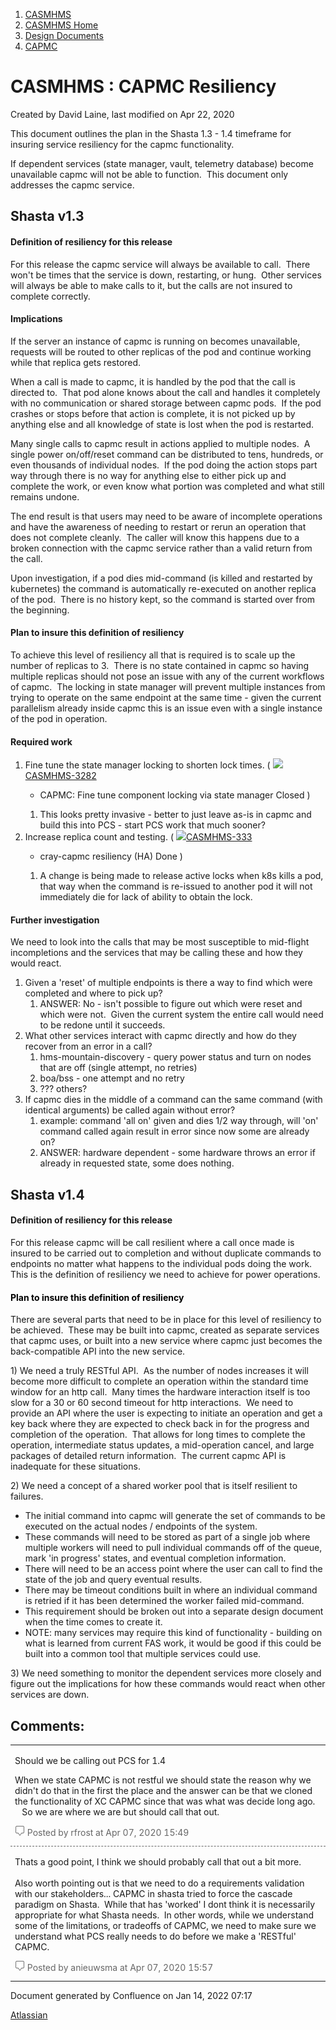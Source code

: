 1.  [CASMHMS](index.html)
2.  [CASMHMS Home](CASMHMS-Home_119901124.html)
3.  [Design Documents](Design-Documents_127906417.html)
4.  [CAPMC](CAPMC_227479290.html)

# <span id="title-text"> CASMHMS : CAPMC Resiliency </span>

Created by <span class="author"> David Laine</span>, last modified on
Apr 22, 2020

This document outlines the plan in the Shasta 1.3 - 1.4 timeframe for
insuring service resiliency for the capmc functionality.

If dependent services (state manager, vault, telemetry database) become
unavailable capmc will not be able to function.  This document only
addresses the capmc service.

## Shasta v1.3

#### Definition of resiliency for this release

For this release the capmc service will always be available to call. 
There won't be times that the service is down, restarting, or hung. 
Other services will always be able to make calls to it, but the calls
are not insured to complete correctly.  

#### Implications

If the server an instance of capmc is running on becomes unavailable,
requests will be routed to other replicas of the pod and continue
working while that replica gets restored.

When a call is made to capmc, it is handled by the pod that the call is
directed to.  That pod alone knows about the call and handles it
completely with no communication or shared storage between capmc pods. 
If the pod crashes or stops before that action is complete, it is not
picked up by anything else and all knowledge of state is lost when the
pod is restarted.

Many single calls to capmc result in actions applied to multiple nodes. 
A single power on/off/reset command can be distributed to tens,
hundreds, or even thousands of individual nodes.  If the pod doing the
action stops part way through there is no way for anything else to
either pick up and complete the work, or even know what portion was
completed and what still remains undone.

The end result is that users may need to be aware of incomplete
operations and have the awareness of needing to restart or rerun an
operation that does not complete cleanly.  The caller will know this
happens due to a broken connection with the capmc service rather than a
valid return from the call.

Upon investigation, if a pod dies mid-command (is killed and restarted
by kubernetes) the command is automatically re-executed on another
replica of the pod.  There is no history kept, so the command is started
over from the beginning.

#### Plan to insure this definition of resiliency

To achieve this level of resiliency all that is required is to scale up
the number of replicas to 3.  There is no state contained in capmc so
having multiple replicas should not pose an issue with any of the
current workflows of capmc.  The locking in state manager will prevent
multiple instances from trying to operate on the same endpoint at the
same time - given the current parallelism already inside capmc this is
an issue even with a single instance of the pod in operation.

#### Required work

1.  Fine tune the state manager locking to shorten lock times. ( <span
    class="jira-issue resolved" jira-key="CASMHMS-3282">
    <a href="https://connect.us.cray.com/jira/browse/CASMHMS-3282?src=confmacro" class="jira-issue-key"><img src="https://connect.us.cray.com/jira/secure/viewavatar?size=xsmall&amp;avatarId=13311&amp;avatarType=issuetype" class="icon" />CASMHMS-3282</a>
    - <span class="summary">CAPMC: Fine tune component locking via state
    manager</span> <span
    class="aui-lozenge aui-lozenge-subtle aui-lozenge-success jira-macro-single-issue-export-pdf">Closed</span>
    </span> )
    1.  This looks pretty invasive - better to just leave as-is in capmc
        and build this into PCS - start PCS work that much sooner?
2.  Increase replica count and testing. ( <span
    class="jira-issue resolved" jira-key="CASMHMS-333">
    <a href="https://connect.us.cray.com/jira/browse/CASMHMS-333?src=confmacro" class="jira-issue-key"><img src="https://connect.us.cray.com/jira/secure/viewavatar?size=xsmall&amp;avatarId=13315&amp;avatarType=issuetype" class="icon" />CASMHMS-333</a>
    - <span class="summary">cray-capmc resiliency (HA)</span> <span
    class="aui-lozenge aui-lozenge-subtle aui-lozenge-success jira-macro-single-issue-export-pdf">Done</span>
    </span> )
    1.  A change is being made to release active locks when k8s kills a
        pod, that way when the command is re-issued to another pod it
        will not immediately die for lack of ability to obtain the lock.

#### Further investigation

We need to look into the calls that may be most susceptible to
mid-flight incompletions and the services that may be calling these and
how they would react.

1.  Given a 'reset' of multiple endpoints is there a way to find which
    were completed and where to pick up?
    1.  ANSWER: No - isn't possible to figure out which were reset and
        which were not.  Given the current system the entire call would
        need to be redone until it succeeds.
2.  What other services interact with capmc directly and how do they
    recover from an error in a call?
    1.  hms-mountain-discovery - query power status and turn on nodes
        that are off (single attempt, no retries)
    2.  boa/bss - one attempt and no retry
    3.  ??? others?
3.  If capmc dies in the middle of a command can the same command (with
    identical arguments) be called again without error?
    1.  example: command 'all on' given and dies 1/2 way through, will
        'on' command called again result in error since now some are
        already on?
    2.  ANSWER: hardware dependent - some hardware throws an error if
        already in requested state, some does nothing.

## Shasta v1.4

#### Definition of resiliency for this release

For this release capmc will be call resilient where a call once made is
insured to be carried out to completion and without duplicate commands
to endpoints no matter what happens to the individual pods doing the
work.  This is the definition of resiliency we need to achieve for power
operations. 

#### <span style="color: rgb(0,0,0);">Plan to insure this definition of resiliency</span>

There are several parts that need to be in place for this level of
resiliency to be achieved.  These may be built into capmc, created as
separate services that capmc uses, or built into a new service where
capmc just becomes the back-compatible API into the new service.

1\) We need a truly RESTful API.  As the number of nodes increases it
will become more difficult to complete an operation within the standard
time window for an http call.  Many times the hardware interaction
itself is too slow for a 30 or 60 second timeout for http interactions. 
We need to provide an API where the user is expecting to initiate an
operation and get a key back where they are expected to check back in
for the progress and completion of the operation.  That allows for long
times to complete the operation, intermediate status updates, a
mid-operation cancel, and large packages of detailed return
information.  The current capmc API is inadequate for these situations.

2\) We need a concept of a shared worker pool that is itself resilient
to failures. 

-   The initial command into capmc will generate the set of commands to
    be executed on the actual nodes / endpoints of the system.  
-   These commands will need to be stored as part of a single job where
    multiple workers will need to pull individual commands off of the
    queue, mark 'in progress' states, and eventual completion
    information.  
-   There will need to be an access point where the user can call to
    find the state of the job and query eventual results.  
-   There may be timeout conditions built in where an individual command
    is retried if it has been determined the worker failed
    mid-command.  
-   This requirement should be broken out into a separate design
    document when the time comes to create it.  
-   NOTE: many services may require this kind of functionality -
    building on what is learned from current FAS work, it would be good
    if this could be built into a common tool that multiple services
    could use.

3\) We need something to monitor the dependent services more closely and
figure out the implications for how these commands would react when
other services are down.

  

  

## Comments:

<table data-border="0" width="100%">
<colgroup>
<col style="width: 100%" />
</colgroup>
<tbody>
<tr class="odd">
<td><span id="comment-172197136"></span>
<p>Should we be calling out PCS for 1.4 </p>
<p>When we state CAPMC is not restful we should state the reason why we didn't do that in the first the place and the answer can be that we cloned the functionality of XC CAPMC since that was what was decide long ago.     So we are where we are but should call that out.</p>
<div class="smallfont" data-align="left" style="color: #666666; width: 98%; margin-bottom: 10px;">
<img src="images/icons/contenttypes/comment_16.png" width="16" height="16" /> Posted by rfrost at Apr 07, 2020 15:49
</div></td>
</tr>
<tr class="even">
<td style="border-top: 1px dashed #666666"><span id="comment-172197145"></span>
<p>Thats a good point, I think we should probably call that out a bit more.  <br />
<br />
Also worth pointing out is that we need to do a requirements validation with our stakeholders... CAPMC in shasta tried to force the cascade paradigm on Shasta.  While that has 'worked' I dont think it is necessarily appropriate for what Shasta needs.  In other words, while we understand some of the limitations, or tradeoffs of CAPMC, we need to make sure we understand what PCS really needs to do before we make a 'RESTful' CAPMC.  </p>
<div class="smallfont" data-align="left" style="color: #666666; width: 98%; margin-bottom: 10px;">
<img src="images/icons/contenttypes/comment_16.png" width="16" height="16" /> Posted by anieuwsma at Apr 07, 2020 15:57
</div></td>
</tr>
</tbody>
</table>

Document generated by Confluence on Jan 14, 2022 07:17

[Atlassian](http://www.atlassian.com/)
